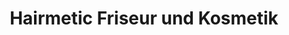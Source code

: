 ---
title: "Hairmetic Friseur und Kosmetik"
url: /altenburg/hairmetic-friseur-und-kosmetik/
shop: Friseur
---